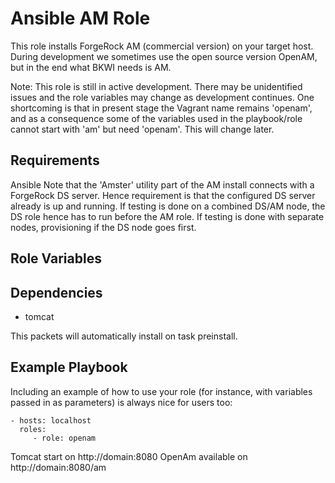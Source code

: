 Ansible AM Role
=========

This role installs ForgeRock AM (commercial version) on your target host. During development we sometimes use the open source version OpenAM, but in
the end what BKWI needs is AM.

Note: This role is still in active development. There may be unidentified issues and the role variables may change as development continues.
One shortcoming is that in present stage the Vagrant name remains 'openam', and as a consequence some of the variables
used in the playbook/role cannot start with 'am' but need 'openam'. This will change later.

Requirements
------------

Ansible
Note that the 'Amster' utility part of the AM install connects with a ForgeRock DS server.
Hence requirement is that the configured DS server already is up and running. If testing is done on a combined DS/AM node, the DS role hence
has to run before the AM role. If testing is done with separate nodes, provisioning if the DS node goes first.

Role Variables
--------------



Dependencies
------------

- tomcat

This packets will automatically install on task preinstall.

Example Playbook
----------------

Including an example of how to use your role (for instance, with variables passed in as parameters) is always nice for users too:

    - hosts: localhost
      roles:
         - role: openam

Tomcat start on http://domain:8080
OpenAm available on http://domain:8080/am
